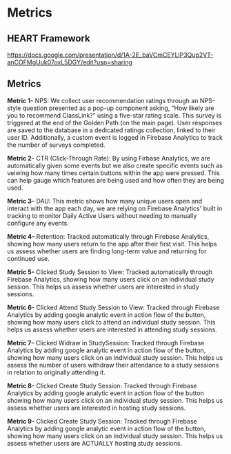 # Metrics
## HEART Framework
https://docs.google.com/presentation/d/1A-2E_baVCmCEYLlP3Qup2VT-anCOFMgUuk07oxL5DGY/edit?usp=sharing 
## Metrics
**Metric 1-** NPS: We collect user recommendation ratings through an NPS-style question presented as a pop-up component asking, “How likely are you to recommend ClassLink?” using a five-star rating scale. This survey is triggered at the end of the Golden Path (on the main page). User responses are saved to the database in a dedicated ratings collection, linked to their user ID. Additionally, a custom event is logged in Firebase Analytics to track the number of surveys completed.  

**Metric 2-** CTR (Click-Through Rate): By using Firbase Analytics, we are automatically given some events but we also create specific events such as veiwing how many times certain buttons within the app were pressed. This can help gauge which features are being used and how often they are being used.  

**Metric 3-** DAU: This metric shows how many unique users open and interact with the app each day, we are relying on Firebase Analytics' built in tracking to monitor Daily Active Users without needing to manually configure any events.   

**Metric 4-** Retention: Tracked automatically through Firebase Analytics, showing how many users return to the app after their first visit. This helps us assess whether users are finding long-term value and returning for continued use. 

**Metric 5-** Clicked Study Session to View: Tracked automatically through Firebase Analytics, showing how many users click on an individual study session. This helps us assess whether users are interested in study sessions. 

**Metric 6-** Clicked Attend Study Session to View: Tracked through Firebase Analytics by adding google analytic event in action flow of the button, showing how many users click to attend an individual study session. This helps us assess whether users are interested in attending study sessions. 

**Metric 7-** Clicked Widraw in StudySession:  Tracked through Firebase Analytics by adding google analytic event in action flow of the button, showing how many users click on an individual study session. This helps us assess the number of users withdraw their attendance to a study sessions in relation to originally attending it. 

**Metric 8-** Clicked Create Study Session:  Tracked through Firebase Analytics by adding google analytic event in action flow of the button showing how many users click on an individual study session. This helps us assess whether users are interested in hosting study sessions. 

**Metric 9-** Clicked Create Study Session:  Tracked through Firebase Analytics by adding google analytic event in action flow of the button, showing how many users click on an individual study session. This helps us assess whether users are ACTUALLY hosting study sessions. 





